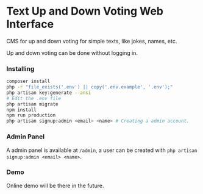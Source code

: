 # Text Up and Down Voting Web Interface

CMS for up and down voting for simple texts, like jokes, names, etc.

Up and down voting can be done without logging in.

### Installing
```bash
composer install
php -r "file_exists('.env') || copy('.env.example', '.env');"
php artisan key:generate --ansi
# Edit the .env file
php artisan migrate
npm install
npm run production
php artisan signup:admin <email> <name> # Creating a admin account.
```

### Admin Panel

A admin panel is available at ```/admin```, a user can be created with ```php artisan signup:admin <email> <name>```.

### Demo

Online demo will be there in the future.
